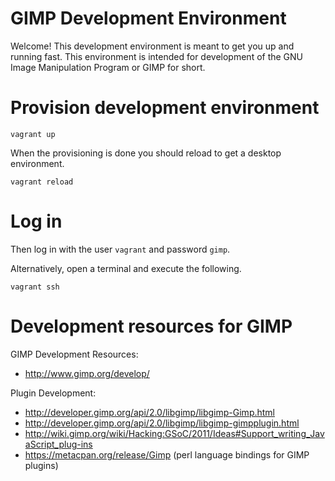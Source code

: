 # GIMP Development Environment

Welcome!  This development environment is meant to get you up and running fast.
This environment is intended for development of the GNU Image Manipulation
Program or GIMP for short.

# Provision development environment

    vagrant up

When the provisioning is done you should reload to get a desktop
environment.

    vagrant reload

# Log in

Then log in with the user `vagrant` and password `gimp`.

Alternatively, open a terminal and execute the following.

    vagrant ssh

# Development resources for GIMP

GIMP Development Resources:

* http://www.gimp.org/develop/

Plugin Development:

* http://developer.gimp.org/api/2.0/libgimp/libgimp-Gimp.html
* http://developer.gimp.org/api/2.0/libgimp/libgimp-gimpplugin.html
* http://wiki.gimp.org/wiki/Hacking:GSoC/2011/Ideas#Support_writing_JavaScript_plug-ins
* https://metacpan.org/release/Gimp (perl language bindings for GIMP plugins)
